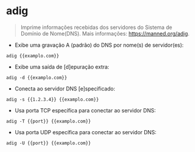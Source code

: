 # adig

> Imprime informações recebidas dos servidores do Sistema de Domínio de Nome(DNS).
> Mais informações: <https://manned.org/adig>.

- Exibe uma gravação A (padrão) do DNS por nome(s) de servidor(es):

`adig {{examplo.com}}`

- Exibe uma saída de [d]epuração extra:

`adig -d {{examplo.com}}`

- Conecta ao servidor DNS [e]specificado:

`adig -s {{1.2.3.4}} {{examplo.com}}`

- Usa porta TCP específica para conectar ao servidor DNS:

`adig -T {{port}} {{examplo.com}}`

- Usa porta UDP específica para conectar ao servidor DNS:

`adig -U {{port}} {{examplo.com}}`
